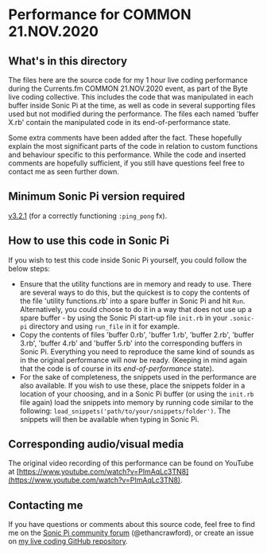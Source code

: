 # Performance for COMMON 21.NOV.2020

## What's in this directory
The files here are the source code for my 1 hour live coding performance during the Currents.fm COMMON 21.NOV.2020 event, as part of the Byte live coding collective.
This includes the code that was manipulated in each buffer inside Sonic Pi at the time, as well as code in several supporting files used but not modified during the performance.
The files each named 'buffer X.rb' contain the manipulated code in its end-of-performance state.

Some extra comments have been added after the fact. These hopefully explain the most significant parts of the code in relation to custom functions and behaviour specific to this performance.
While the code and inserted comments are hopefully sufficient, if you still have questions feel free to contact me as seen further down. 

## Minimum Sonic Pi version required
[v3.2.1](https://github.com/sonic-pi-net/sonic-pi/releases/tag/v3.2.1) (for a correctly functioning `:ping_pong` fx).

## How to use this code in Sonic Pi
If you wish to test this code inside Sonic Pi yourself, you could follow the below steps:
- Ensure that the utility functions are in memory and ready to use. There are several ways to do this, but the quickest is to copy the contents of the file 'utility functions.rb' into a spare buffer in Sonic Pi and hit `Run`. Alternatively, you could choose to do it in a way that does not use up a spare buffer - by using the Sonic Pi start-up file `init.rb` in your `.sonic-pi` directory and using `run_file` in it for example.
- Copy the contents of files 'buffer 0.rb', 'buffer 1.rb', 'buffer 2.rb', 'buffer 3.rb', 'buffer 4.rb' and 'buffer 5.rb' into the corresponding buffers in Sonic Pi. Everything you need to reproduce the same kind of sounds as in the original performance will now be ready. (Keeping in mind again that the code is of course in its _end-of-performance_ state).
- For the sake of completeness, the snippets used in the performance are also available. If you wish to use these, place the snippets folder in a location of your choosing, and in a Sonic Pi buffer (or using the `init.rb` file again) load the snippets into memory by running code similar to the following: `load_snippets('path/to/your/snippets/folder')`. The snippets will then be available when typing in Sonic Pi.

## Corresponding audio/visual media
The original video recording of this performance can be found on YouTube at [https://www.youtube.com/watch?v=PImAqLc3TN8](https://www.youtube.com/watch?v=PImAqLc3TN8).

## Contacting me
If you have questions or comments about this source code, feel free to find me on the [Sonic Pi community forum](https://in-thread.sonic-pi.net) (@ethancrawford), or create an issue on [my live coding GitHub repository](https://github.com/ethancrawford/live-coding).

